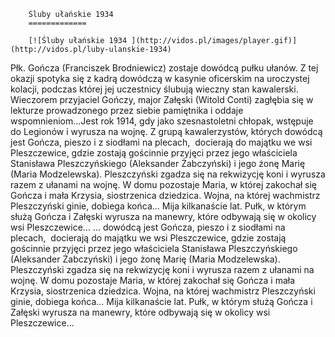 
        Śluby ułańskie 1934 
        =============
        
        [![Śluby ułańskie 1934 ](http://vidos.pl/images/player.gif)](http://vidos.pl/luby-ulanskie-1934)
        
        
 Płk. Gończa (Franciszek Brodniewicz) zostaje dowódcą pułku ułanów. Z tej okazji spotyka się z kadrą dowódczą w kasynie oficerskim na uroczystej kolacji, podczas której jej uczestnicy ślubują wieczny stan kawalerski. Wieczorem przyjaciel Gończy, major Załęski (Witold Conti) zagłębia się w lekturze prowadzonego przez siebie pamiętnika i oddaje wspomnieniom...Jest rok 1914, gdy jako szesnastoletni chłopak, wstępuje do Legionów i wyrusza na wojnę. Z grupą kawalerzystów, których dowódcą jest Gończa, pieszo i z siodłami na plecach,  docierają do majątku we wsi Pleszczewice, gdzie zostają gościnnie przyjęci przez jego właściciela Stanisława Pleszczyńskiego (Aleksander Żabczyński) i jego żonę Marię (Maria Modzelewska). Pleszczyński zgadza się na rekwizycję koni i wyrusza razem z ułanami na wojnę. W domu pozostaje Maria, w której zakochał się Gończa i mała Krzysia, siostrzenica dziedzica. Wojna, na której wachmistrz Pleszczyński ginie, dobiega końca... Mija kilkanaście lat. Pułk, w którym służą Gończa i Załęski wyrusza na manewry, które odbywają się w okolicy wsi Pleszczewice...   ... dowódcą jest Gończa, pieszo i z siodłami na plecach,  docierają do majątku we wsi Pleszczewice, gdzie zostają gościnnie przyjęci przez jego właściciela Stanisława Pleszczyńskiego (Aleksander Żabczyński) i jego żonę Marię (Maria Modzelewska). Pleszczyński zgadza się na rekwizycję koni i wyrusza razem z ułanami na wojnę. W domu pozostaje Maria, w której zakochał się Gończa i mała Krzysia, siostrzenica dziedzica. Wojna, na której wachmistrz Pleszczyński ginie, dobiega końca... Mija kilkanaście lat. Pułk, w którym służą Gończa i Załęski wyrusza na manewry, które odbywają się w okolicy wsi Pleszczewice...
    